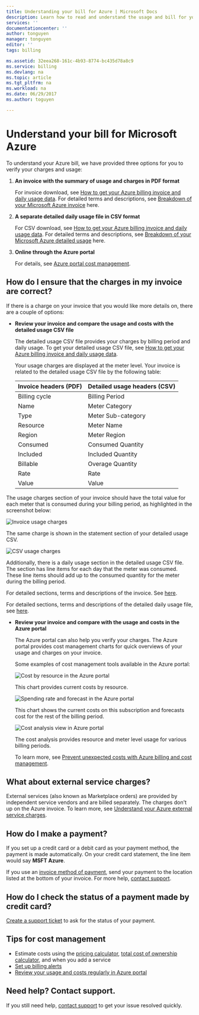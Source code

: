 ```yaml
---
title: Understanding your bill for Azure | Microsoft Docs
description: Learn how to read and understand the usage and bill for your Azure subscription
services: ''
documentationcenter: ''
author: tonguyen
manager: tonguyen
editor: ''
tags: billing

ms.assetid: 32eea268-161c-4b93-8774-bc435d78a8c9
ms.service: billing
ms.devlang: na
ms.topic: article
ms.tgt_pltfrm: na
ms.workload: na
ms.date: 06/29/2017
ms.author: toguyen

---
```

# Understand your bill for Microsoft Azure
To understand your Azure bill, we have provided three options for you to
verify your charges and usage:

1.  **An invoice with the summary of usage and charges in PDF format**

     For invoice download, see [How to get your Azure billing invoice and daily usage data](billing-download-azure-invoice-daily-usage-date.md). For detailed terms and descriptions, see [Breakdown of your Microsoft Azure invoice](billing-breakdown-your-invoice.md) here.

2.  **A separate detailed daily usage file in CSV format**

    For CSV download, see [How to get your Azure billing invoice and daily usage data](billing-download-azure-invoice-daily-usage-date.md). For detailed terms and descriptions, see [Breakdown of your Microsoft Azure detailed usage](billing-breakdown-your-usage.md) here.

3.  **Online through the Azure portal**

    For details, see [Azure portal cost management](https://docs.microsoft.com/en-us/azure/billing/billing-getting-started).

## <a name="reconcile"></a>How do I ensure that the charges in my invoice are correct?
If there is a charge on your invoice that you would like more details
on, there are a couple of options:

-   **Review your invoice and compare the usage and costs with the
    detailed usage CSV file**

    The detailed usage CSV file provides your charges by billing
    period and daily usage. To get your detailed usage CSV file, see
    [How to get your Azure billing invoice and daily usage
    data](https://docs.microsoft.com/en-us/azure/billing/billing-download-azure-invoice-daily-usage-date).

    Your usage charges are displayed at the meter level. Your invoice is
    related to the detailed usage CSV file by the following table:

      | Invoice headers (PDF) | Detailed usage headers (CSV)|
      | --- | --- |
      |Billing cycle | Billing Period |
      |Name |Meter Category |
      |Type |Meter Sub-category |
      |Resource |Meter Name |
      |Region |Meter Region |
      |Consumed |Consumed Quantity |
      |Included |Included Quantity |
      |Billable |Overage Quantity |
      |Rate |Rate |
      |Value |Value |

   The usage charges section of your invoice should have the total value
   for each meter that is consumed during your billing period, as highlighted in the screenshot below:

  ![Invoice usage charges](./media/billing-understand-your-bill/1.png)

   The same charge is shown in the statement section of your detailed
   usage CSV.

   ![CSV usage charges](./media/billing-understand-your-bill/2.png)

   Additionally, there is a daily usage section in the detailed usage CSV
   file. The section has line items for each day that the meter was
   consumed. These line items should add up to the consumed quantity for
   the meter during the billing period.

   For detailed sections, terms and descriptions of the invoice. See
   [here](billing-breakdown-your-invoice.md).

   For detailed sections, terms and descriptions of the detailed daily
   usage file, see [here](billing-breakdown-your-usage.md).

  -   **Review your invoice and compare with the usage and costs in the
      Azure portal**

      The Azure portal can also help you verify your charges. The Azure
      portal provides cost management charts for quick overviews of your
      usage and charges on your invoice.

      Some examples of cost management tools available in the Azure
      portal:
      
      ![Cost by resource in the Azure portal](./media/billing-understand-your-bill/3.png)
      
      This chart provides current costs by resource.

      ![Spending rate and forecast in the Azure portal](./media/billing-understand-your-bill/4.png)

      This chart shows the current costs on this subscription and forecasts cost for the rest of the billing period.

      ![Cost analysis view in Azure portal](./media/billing-understand-your-bill/5.png)

      The cost analysis provides resource and meter level usage for various billing periods.

      To learn more, see [Prevent unexpected costs with Azure billing and cost management](billing-getting-started.md#costs).

## <a name="external"></a>What about external service charges?
External services (also known as Marketplace orders) are provided by independent service vendors and are billed separately. The charges don't up on the Azure invoice. To learn more, see [Understand your Azure external service charges](billing-understand-your-azure-marketplace-charges.md).

## <a name="payment"></a>How do I make a payment?
If you set up a credit card or a debit card as your payment method, the payment is made automatically. On your credit card statement, the line item would say **MSFT Azure**.

If you use an [invoice method of payment](https://azure.microsoft.com/pricing/invoicing/), send your payment to the location listed at the bottom of your invoice. For more help, [contact support](https://portal.azure.com/?#blade/Microsoft_Azure_Support/HelpAndSupportBlade).

## How do I check the status of a payment made by credit card?
[Create a support ticket](https://portal.azure.com/?#blade/Microsoft_Azure_Support/HelpAndSupportBlade) to ask for the status of your payment. 

## Tips for cost management
- Estimate costs using the [pricing calculator](https://azure.microsoft.com/pricing/calculator/), [total cost of ownership calculator](https://aka.ms/azure-tco-calculator), and when you add a service
- [Set up billing alerts](billing-set-up-alerts.md)
- [Review your usage and costs regularly in Azure portal](billing-getting-started.md#costs)

## Need help? Contact support. 
If you still need help, [contact support](https://portal.azure.com/?#blade/Microsoft_Azure_Support/HelpAndSupportBlade) to get your issue resolved quickly.

